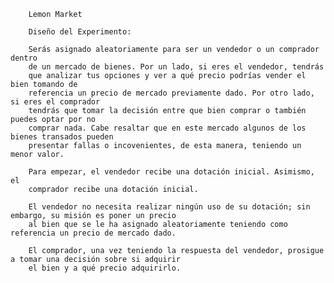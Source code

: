 
        Lemon Market
        
        Diseño del Experimento: 
        
        Serás asignado aleatoriamente para ser un vendedor o un comprador dentro 
        de un mercado de bienes. Por un lado, si eres el vendedor, tendrás 
        que analizar tus opciones y ver a qué precio podrías vender el bien tomando de 
        referencia un precio de mercado previamente dado. Por otro lado, si eres el comprador
        tendrás que tomar la decisión entre que bien comprar o también puedes optar por no 
        comprar nada. Cabe resaltar que en este mercado algunos de los bienes transados pueden 
        presentar fallas o incovenientes, de esta manera, teniendo un menor valor.
    
        Para empezar, el vendedor recibe una dotación inicial. Asimismo, el
        comprador recibe una dotación inicial.

        El vendedor no necesita realizar ningún uso de su dotación; sin embargo, su misión es poner un precio
        al bien que se le ha asignado aleatoriamente teniendo como referencia un precio de mercado dado.

        El comprador, una vez teniendo la respuesta del vendedor, prosigue a tomar una decisión sobre si adquirir
        el bien y a qué precio adquirirlo.
    

